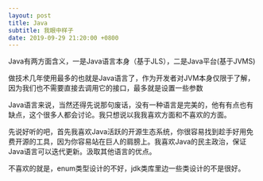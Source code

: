 ```yaml
---
layout: post
title: Java
subtitle: 我眼中样子
date: 2019-09-29 21:20:00 +0800
---
```

Java有两方面含义，一是Java语言本身（基于JLS），二是Java平台(基于JVMS)

做技术几年使用最多的也就是Java语言了，作为开发者对JVM本身仅限于了解，因为我们也不需要直接去调用它的接口，最多就是设置一些参数

Java语言来说，当然还得先说那句废话，没有一种语言是完美的，他有有点也有缺点，这个很多人都会讨论。我只想说以我我喜欢方面和不喜欢的方面。

先说好听的吧，首先我喜欢Java活跃的开源生态系统，你很容易找到趁手好用免费开源的工具，因为你容易站在巨人的肩膀上。我喜欢Java的民主政治，保证Java语言可以迭代更新。汲取其他语言的优点。

不喜欢的就是，enum类型设计的不好，jdk类库里边一些类设计的不是很好。



